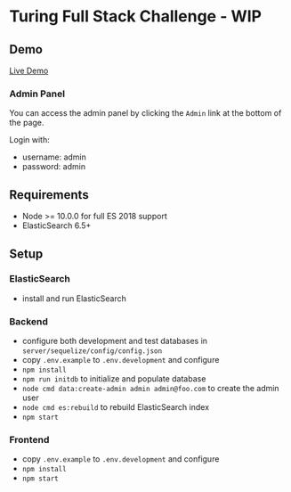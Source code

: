 # Turing Full Stack Challenge - WIP

## Demo

[Live Demo](https://farolanf.github.io/turing-fullstack-farolan)

### Admin Panel

You can access the admin panel by clicking the `Admin` link at the bottom of the page.

Login with:
  - username: admin
  - password: admin

## Requirements

- Node >= 10.0.0 for full ES 2018 support
- ElasticSearch 6.5+

## Setup

### ElasticSearch
 - install and run ElasticSearch

### Backend

- configure both development and test databases in `server/sequelize/config/config.json`
- copy `.env.example` to `.env.development` and configure
- `npm install`
- `npm run initdb` to initialize and populate database
- `node cmd data:create-admin admin admin@foo.com` to create the admin user
- `node cmd es:rebuild` to rebuild ElasticSearch index
- `npm start`

### Frontend

- copy `.env.example` to `.env.development` and configure
- `npm install`
- `npm start`